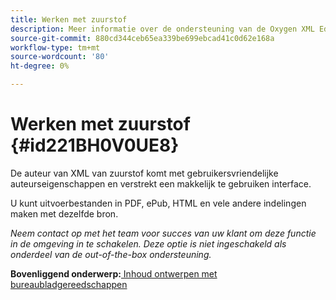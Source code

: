 ```yaml
---
title: Werken met zuurstof
description: Meer informatie over de ondersteuning van de Oxygen XML Editor voor het ontwerpen en publiceren van inhoud in AEM hulplijnen.
source-git-commit: 880cd344ceb65ea339be699ebcad41c0d62e168a
workflow-type: tm+mt
source-wordcount: '80'
ht-degree: 0%

---
```


# Werken met zuurstof {#id221BH0V0UE8}

De auteur van XML van zuurstof komt met gebruikersvriendelijke auteurseigenschappen en verstrekt een makkelijk te gebruiken interface.

U kunt uitvoerbestanden in PDF, ePub, HTML en vele andere indelingen maken met dezelfde bron.

*Neem contact op met het team voor succes van uw klant om deze functie in de omgeving in te schakelen. Deze optie is niet ingeschakeld als onderdeel van de out-of-the-box ondersteuning.*

**Bovenliggend onderwerp:**[ Inhoud ontwerpen met bureaubladgereedschappen](author-desktop-tools.md)
